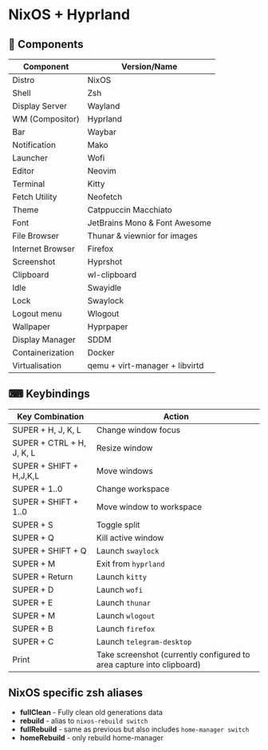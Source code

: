 # NixOS + Hyprland

## 🔧 Components

| Component        | Version/Name                   |
| ---------------- | ------------------------------ |
| Distro           | NixOS                          |
| Shell            | Zsh                            |
| Display Server   | Wayland                        |
| WM (Compositor)  | Hyprland                       |
| Bar              | Waybar                         |
| Notification     | Mako                           |
| Launcher         | Wofi                           |
| Editor           | Neovim                         |
| Terminal         | Kitty                          |
| Fetch Utility    | Neofetch                       |
| Theme            | Catppuccin Macchiato           |
| Font             | JetBrains Mono & Font Awesome  |
| File Browser     | Thunar & viewnior for images   |
| Internet Browser | Firefox                        |
| Screenshot       | Hyprshot                       |
| Clipboard        | wl-clipboard                   |
| Idle             | Swayidle                       |
| Lock             | Swaylock                       |
| Logout menu      | Wlogout                        |
| Wallpaper        | Hyprpaper                      |
| Display Manager  | SDDM                           |
| Containerization | Docker                         |
| Virtualisation   | qemu + virt-manager + libvirtd |

## ⌨ Keybindings

| Key Combination           | Action                                                                |
| ------------------------- | --------------------------------------------------------------------- |
| SUPER + H, J, K, L        | Change window focus                                                   |
| SUPER + CTRL + H, J, K, L | Resize window                                                         |
| SUPER + SHIFT + H,J,K,L   | Move windows                                                          |
| SUPER + 1..0              | Change workspace                                                      |
| SUPER + SHIFT + 1..0      | Move window to workspace                                              |
| SUPER + S                 | Toggle split                                                          |
| SUPER + Q                 | Kill active window                                                    |
| SUPER + SHIFT + Q         | Launch `swaylock`                                                     |
| SUPER + M                 | Exit from `hyprland`                                                  |
| SUPER + Return            | Launch `kitty`                                                        |
| SUPER + D                 | Launch `wofi`                                                         |
| SUPER + E                 | Launch `thunar`                                                       |
| SUPER + M                 | Launch `wlogout`                                                      |
| SUPER + B                 | Launch `firefox`                                                      |
| SUPER + C                 | Launch `telegram-desktop`                                             |
| Print                     | Take screenshot (currently configured to area capture into clipboard) |

## NixOS specific zsh aliases

- **fullClean** - Fully clean old generations data
- **rebuild** - alias to `nixos-rebuild switch`
- **fullRebuild** - same as previous but also includes `home-manager switch`
- **homeRebuild** - only rebuild home-manager
